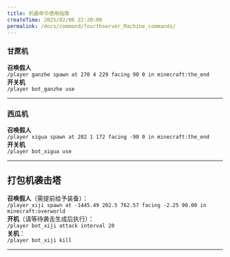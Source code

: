 ```yaml
---
title: 机器命令使用指南
createTime: 2025/02/06 22:20:00
permalink: /docs/command/fourthserver_Machine_commands/
---
```













### **甘蔗机**
**召唤假人**  
`/player ganzhe spawn at 270 4 229 facing 90 0 in minecraft:the_end`  
**开关机**   
`/player bot_ganzhe use`  

---

### **西瓜机**
**召唤假人**  
`/player xigua spawn at 282 1 172 facing -90 0 in minecraft:the_end`  
**开关机**    
`/player bot_xigua use`

---

## **打包机袭击塔**

**召唤假人**（需提前给予装备）：  
 `/player xiji spawn at -1445.49 202.5 762.57 facing -2.25 90.00 in minecraft:overworld`  
**开机**（请等待袭击生成后执行）：  
 `/player bot_xiji attack interval 20`  
**关机**：  
 `/player bot_xiji kill`

---

